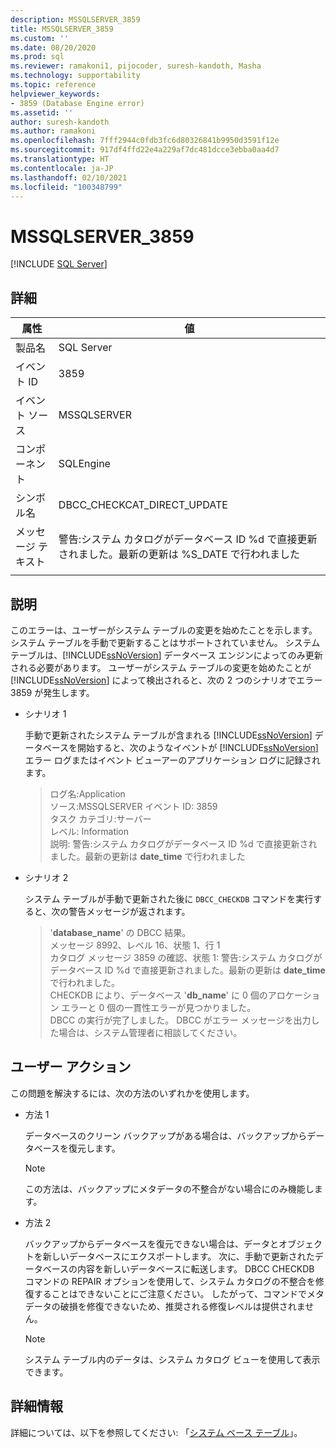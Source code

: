 ```yaml
---
description: MSSQLSERVER_3859
title: MSSQLSERVER_3859
ms.custom: ''
ms.date: 08/20/2020
ms.prod: sql
ms.reviewer: ramakoni1, pijocoder, suresh-kandoth, Masha
ms.technology: supportability
ms.topic: reference
helpviewer_keywords:
- 3859 (Database Engine error)
ms.assetid: ''
author: suresh-kandoth
ms.author: ramakoni
ms.openlocfilehash: 7fff2944c0fdb3fc6d80326841b9950d3591f12e
ms.sourcegitcommit: 917df4ffd22e4a229af7dc481dcce3ebba0aa4d7
ms.translationtype: HT
ms.contentlocale: ja-JP
ms.lasthandoff: 02/10/2021
ms.locfileid: "100348799"
---
```

# <a name="mssqlserver_3859"></a>MSSQLSERVER_3859
 [!INCLUDE [SQL Server](../../includes/applies-to-version/sqlserver.md)]

## <a name="details"></a>詳細

|属性|値|
|---|---|
|製品名|SQL Server|
|イベント ID|3859|
|イベント ソース|MSSQLSERVER|
|コンポーネント|SQLEngine|
|シンボル名|DBCC_CHECKCAT_DIRECT_UPDATE|
|メッセージ テキスト|警告:システム カタログがデータベース ID \%d で直接更新されました。最新の更新は %S_DATE で行われました|
||

## <a name="explanation"></a>説明

このエラーは、ユーザーがシステム テーブルの変更を始めたことを示します。 システム テーブルを手動で更新することはサポートされていません。 システム テーブルは、[!INCLUDE[ssNoVersion](../../includes/ssnoversion-md.md)] データベース エンジンによってのみ更新される必要があります。 ユーザーがシステム テーブルの変更を始めたことが [!INCLUDE[ssNoVersion](../../includes/ssnoversion-md.md)] によって検出されると、次の 2 つのシナリオでエラー 3859 が発生します。

- シナリオ 1

    手動で更新されたシステム テーブルが含まれる [!INCLUDE[ssNoVersion](../../includes/ssnoversion-md.md)] データベースを開始すると、次のようなイベントが [!INCLUDE[ssNoVersion](../../includes/ssnoversion-md.md)] エラー ログまたはイベント ビューアーのアプリケーション ログに記録されます。

    > ログ名:Application  
    ソース:MSSQLSERVER イベント ID: 3859  
    タスク カテゴリ:サーバー  
    レベル: Information  
    説明: 警告:システム カタログがデータベース ID \%d で直接更新されました。最新の更新は **date_time** で行われました  

- シナリオ 2  

    システム テーブルが手動で更新された後に `DBCC_CHECKDB` コマンドを実行すると、次の警告メッセージが返されます。

    > '**database_name**' の DBCC 結果。  
    メッセージ 8992、レベル 16、状態 1、行 1  
    カタログ メッセージ 3859 の確認、状態 1: 警告:システム カタログがデータベース ID \%d で直接更新されました。最新の更新は **date_time** で行われました。  
    CHECKDB により、データベース '**db_name**' に 0 個のアロケーション エラーと 0 個の一貫性エラーが見つかりました。  
    DBCC の実行が完了しました。 DBCC がエラー メッセージを出力した場合は、システム管理者に相談してください。

## <a name="user-action"></a>ユーザー アクション

この問題を解決するには、次の方法のいずれかを使用します。

- 方法 1

    データベースのクリーン バックアップがある場合は、バックアップからデータベースを復元します。  
    > [!NOTE]
    > この方法は、バックアップにメタデータの不整合がない場合にのみ機能します。  

- 方法 2  

    バックアップからデータベースを復元できない場合は、データとオブジェクトを新しいデータベースにエクスポートします。 次に、手動で更新されたデータベースの内容を新しいデータベースに転送します。 DBCC CHECKDB コマンドの REPAIR オプションを使用して、システム カタログの不整合を修復することはできないことにご注意ください。 したがって、コマンドでメタデータの破損を修復できないため、推奨される修復レベルは提供されません。

    > [!NOTE]
    > システム テーブル内のデータは、システム カタログ ビューを使用して表示できます。

## <a name="more-information"></a>詳細情報

詳細については、以下を参照してください: 「[システム ベース テーブル](../system-tables/system-base-tables.md)」。